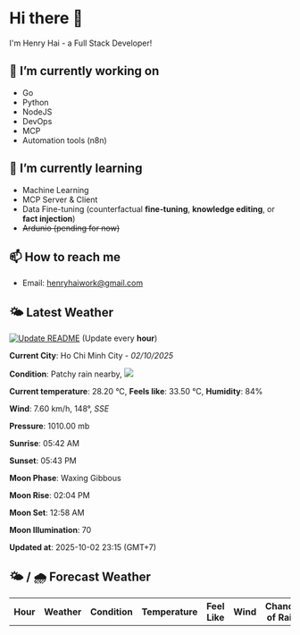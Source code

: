 # Hi there 👋

I'm Henry Hai - a Full Stack Developer!

## 🔭 I’m currently working on

- Go
- Python
- NodeJS
- DevOps
- MCP
- Automation tools (n8n)

## 🌱 I’m currently learning

- Machine Learning
- MCP Server & Client
- Data Fine-tuning (counterfactual **fine‑tuning**, **knowledge editing**, or **fact injection**)
- ~~Ardunio (pending for now)~~

## 📫 How to reach me

- Email: <henryhaiwork@gmail.com>

## 🌤️ Latest Weather
[![Update README](https://github.com/henry0hai/henry0hai/actions/workflows/udpateReadme.yml/badge.svg)](https://github.com/henry0hai/henry0hai/actions/workflows/udpateReadme.yml)
(Update every **hour**)
<!-- CURRENT_WEATHER:START -->
**Current City**: Ho Chi Minh City - *02/10/2025*

**Condition**: Patchy rain nearby, <img src="https://cdn.weatherapi.com/weather/64x64/night/176.png"/>

**Current temperature**: 28.20 °C, **Feels like**: 33.50 °C, **Humidity**: 84%

**Wind**: 7.60 km/h, 148°, *SSE*

**Pressure**: 1010.00 mb

**Sunrise**: 05:42 AM

**Sunset**: 05:43 PM

**Moon Phase**: Waxing Gibbous

**Moon Rise**: 02:04 PM

**Moon Set**: 12:58 AM

**Moon Illumination**: 70

**Updated at**: 2025-10-02 23:15 (GMT+7)<!-- CURRENT_WEATHER:END -->

## 🌤️ / 🌧️ Forecast Weather
<!-- FORECAST_WEATHER:START -->
<table>
		<tr>
			<th>Hour</th>
			<th>Weather</th>
			<th>Condition</th>
			<th>Temperature</th>
			<th>Feel Like</th>
			<th>Wind</th>
			<th>Chance of Rain</th>
		</tr>
</table>
<!-- FORECAST_WEATHER:END -->
